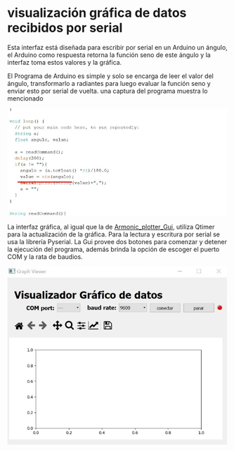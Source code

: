 # visualización gráfica de datos recibidos por serial 

Esta interfaz está diseñada para escribir por serial en un Arduino un ángulo, el Arduino como respuesta retorna la función seno de este ángulo
y la interfaz toma estos valores y la gráfica.

El Programa de Arduino es simple y solo se encarga de leer el valor del ángulo, transformarlo a radiantes para luego evaluar la función seno
y enviar esto por serial de vuelta. una captura del programa muestra lo mencionado

<img src="/.images/Arduino.jpg" width="500x">

La interfaz gráfica, al igual que la de [Armonic_plotter_Gui](https://github.com/DanielEstrada971102/Implementaciones_FPGA/tree/master/Interfaces/Armonic_plotter_Gui),
utiliza Qtimer para la actualización de la gráfica. Para la lectura y escritura por serial se usa la librería Pyserial. La Gui provee dos botones
para comenzar y detener la ejecución del programa, además brinda la opción de escoger el puerto COM y la rata de baudios.

<img src="/.images/ArduinoGui.jpg" width="500x">

